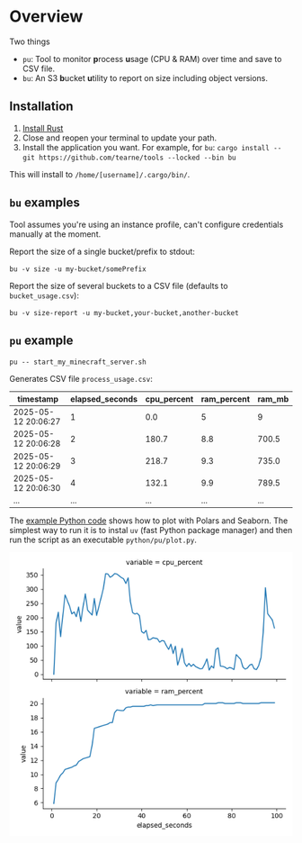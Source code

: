# Overview

Two things
* `pu`: Tool to monitor **p**rocess **u**sage (CPU & RAM) over time and save to CSV file.
* `bu`: An S3 **b**ucket **u**tility to report on size including object versions.

## Installation

1. [Install Rust](https://rustup.rs/)
1. Close and reopen your terminal to update your path.
1. Install the application you want.  For example, for `bu`: `cargo install --git https://github.com/tearne/tools --locked --bin bu`

This will install to `/home/[username]/.cargo/bin/`.

## `bu` examples
Tool assumes you're using an instance profile, can't configure credentials manually at the moment.

Report the size of a single bucket/prefix to stdout:
```
bu -v size -u my-bucket/somePrefix
```

Report the size of several buckets to a CSV file (defaults to `bucket_usage.csv`):
```
bu -v size-report -u my-bucket,your-bucket,another-bucket
```

## `pu` example
```
pu -- start_my_minecraft_server.sh
```
Generates CSV file `process_usage.csv`:

|timestamp|elapsed_seconds|cpu_percent|ram_percent|ram_mb|
|-|-|-|-|-|
|2025-05-12 20:06:27|1|0.0|5|9|470.5|
|2025-05-12 20:06:28|2|180.7|8.8|700.5|
|2025-05-12 20:06:29|3|218.7|9.3|735.0|
|2025-05-12 20:06:30|4|132.1|9.9|789.5|
|...|...|...|...|...|

The [example Python code](./python/pu/plot.py) shows how to plot with Polars and Seaborn.  The simplest way to run it is to instal `uv` (fast Python package manager) and then run the script as an executable `python/pu/plot.py`.

![graph](./python/pu/seaborn_plot.png)
